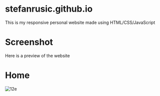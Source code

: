 # stefanrusic.github.io

This is my responsive personal website made using HTML/CSS/JavaScript
 # Screenshot
Here is a preview of the website
# Home
![12e](https://user-images.githubusercontent.com/90396418/174656240-547c981c-d30b-445a-9265-30c0087c48d2.png)

